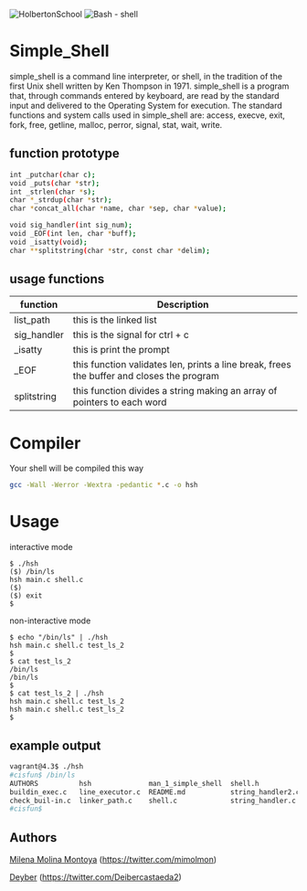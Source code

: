 ![HolbertonSchool](https://www.holbertonschool.com/holberton-logo.png)
![Bash - shell](https://bashlogo.com/img/logo/jpg/full_colored_dark.jpg)

# Simple_Shell
simple_shell is a command line interpreter, or shell, in the tradition of the first Unix shell written by Ken Thompson in 1971.
simple_shell is a program that, through commands entered by keyboard, are read by the standard input and delivered to the Operating System for execution.
The standard functions and system calls used in simple_shell are:
access, execve, exit, fork, free, getline, malloc, perror, signal, stat, wait, write.

## function prototype

```bash
int _putchar(char c);
void _puts(char *str);
int _strlen(char *s);
char *_strdup(char *str);
char *concat_all(char *name, char *sep, char *value);

void sig_handler(int sig_num);
void _EOF(int len, char *buff);
void _isatty(void);
char **splitstring(char *str, const char *delim);

```
## usage functions

|function   |  Description |
| ---    | --- |
|list_path| this is the linked list|
| sig_handler|this is the signal for ctrl + c |
| _isatty|this is print the prompt|
| _EOF|this function validates len, prints a line break, frees the buffer and closes the program|
|splitstring| this function divides a string making an array of pointers to each word|

# Compiler

Your shell will be compiled this way
```bash
gcc -Wall -Werror -Wextra -pedantic *.c -o hsh
```
# Usage

 interactive mode
```
$ ./hsh
($) /bin/ls
hsh main.c shell.c
($)
($) exit
$
```
 non-interactive mode
```
$ echo "/bin/ls" | ./hsh
hsh main.c shell.c test_ls_2
$
$ cat test_ls_2
/bin/ls
/bin/ls
$
$ cat test_ls_2 | ./hsh
hsh main.c shell.c test_ls_2
hsh main.c shell.c test_ls_2
$
```
## example output
```bash
vagrant@4.3$ ./hsh
#cisfun$ /bin/ls
AUTHORS          hsh              man_1_simple_shell  shell.h            strtok.c
buildin_exec.c   line_executor.c  README.md           string_handler2.c
check_buil-in.c  linker_path.c    shell.c             string_handler.c
#cisfun$ 
```
## Authors

[Milena Molina Montoya](https://github.com/MIlenaMontoya/simple_shell)
        (https://twitter.com/mimolmon)

[Deyber](https://github.com/Deyber2000/simple_shell)
        (https://twitter.com/Deibercastaeda2)
